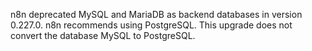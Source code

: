 n8n deprecated MySQL and MariaDB as backend databases in version 0.227.0. n8n recommends using PostgreSQL.
This upgrade does not convert the database MySQL to PostgreSQL.